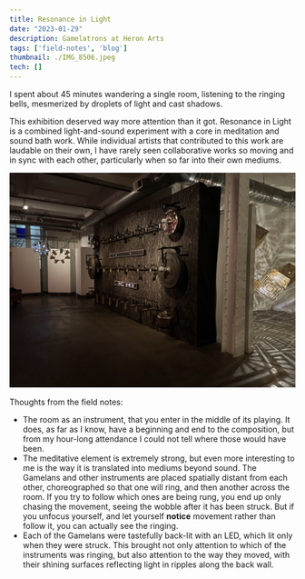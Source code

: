 ```yaml
---
title: Resonance in Light
date: "2023-01-29"
description: Gamelatrons at Heron Arts
tags: ['field-notes', 'blog']
thumbnail: ./IMG_8506.jpeg
tech: []
---
```

I spent about 45 minutes wandering a single room, listening to the ringing bells, mesmerized by droplets of light and cast shadows. 

This exhibition deserved way more attention than it got. Resonance in Light is a combined light-and-sound experiment with a core in meditation and sound bath work. While individual artists that contributed to this work are laudable on their own, I have rarely seen collaborative works so moving and in sync with each other, particularly when so far into their own mediums. 

![IMG_8505.jpeg](./IMG_8505.jpeg)

Thoughts from the field notes: 

- The room as an instrument, that you enter in the middle of its playing. It does, as far as I know, have a beginning and end to the composition, but from my hour-long attendance I could not tell where those would have been.
- The meditative element is extremely strong, but even more interesting to me is the way it is translated into mediums beyond sound. The Gamelans and other instruments are placed spatially distant from each other, choreographed so that one will ring, and then another across the room. If you try to follow which ones are being rung, you end up only chasing the movement, seeing the wobble after it has been struck. But if you unfocus yourself, and let yourself ******notice****** movement rather than follow it, you can actually see the ringing.
- Each of the Gamelans were tastefully back-lit with an LED, which lit only when they were struck. This brought not only attention to which of the instruments was ringing, but also attention to the way they moved, with their shining surfaces reflecting light in ripples along the back wall.